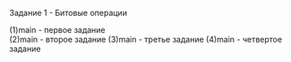 Задание 1 - Битовые операции

(1)main - первое задание  
(2)main  - второе задание
(3)main  - третье задание
(4)main  - четвертое задание 
